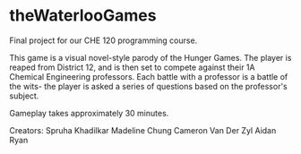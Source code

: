 # theWaterlooGames
Final project for our CHE 120 programming course.

This game is a visual novel-style parody of the Hunger Games. The player is reaped from District 12, and is then set to compete against their 1A Chemical Engineering professors. Each battle with a professor is a battle of the wits- the player is asked a series of questions based on the professor's subject. 

Gameplay takes approximately 30 minutes.

Creators:
Spruha Khadilkar
Madeline Chung
Cameron Van Der Zyl
Aidan Ryan
